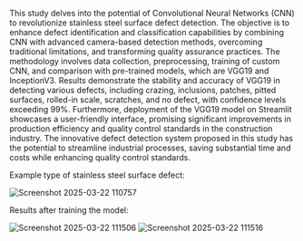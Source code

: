 This study delves into the potential of Convolutional Neural Networks (CNN) to revolutionize stainless steel surface defect detection. The objective is to enhance defect identification and classification capabilities by combining CNN with advanced camera-based detection methods, overcoming traditional limitations, and transforming quality assurance practices. The methodology involves data collection, preprocessing, training of custom CNN, and comparison with pre-trained models, which are VGG19 and InceptionV3. Results demonstrate the stability and accuracy of VGG19 in detecting various defects, including crazing, inclusions, patches, pitted surfaces, rolled-in scale, scratches, and no defect, with confidence levels exceeding 99%. Furthermore, deployment of the VGG19 model on Streamlit showcases a user-friendly interface, promising significant improvements in production efficiency and quality control standards in the construction industry. The innovative defect detection system proposed in this study has the potential to streamline industrial processes, saving substantial time and costs while enhancing quality control standards.


Example type of stainless steel surface defect:

![Screenshot 2025-03-22 110757](https://github.com/user-attachments/assets/1220dbe2-283e-4773-9980-5248adc4a151)



Results after training the model:


![Screenshot 2025-03-22 111506](https://github.com/user-attachments/assets/ec2cf482-976d-40d4-8196-ce3e1b15ee64)
![Screenshot 2025-03-22 111516](https://github.com/user-attachments/assets/f9364712-7055-4af1-a2a9-10d877cf81f5)

